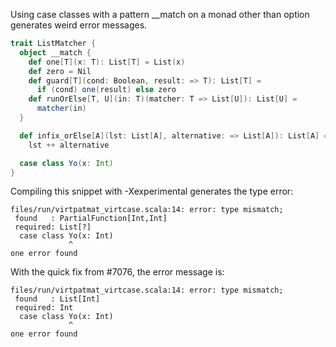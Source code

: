 Using case classes with a pattern __match on a monad other than option generates weird error messages.

```scala
trait ListMatcher {
  object __match {
    def one[T](x: T): List[T] = List(x)
    def zero = Nil
    def guard[T](cond: Boolean, result: => T): List[T] =
      if (cond) one(result) else zero
    def runOrElse[T, U](in: T)(matcher: T => List[U]): List[U] =
      matcher(in)
  }

  def infix_orElse[A](lst: List[A], alternative: => List[A]): List[A] =
    lst ++ alternative

  case class Yo(x: Int)
}
```

Compiling this snippet with -Xexperimental generates the type error:
```
files/run/virtpatmat_virtcase.scala:14: error: type mismatch;
 found   : PartialFunction[Int,Int]
 required: List[?]
  case class Yo(x: Int)
             ^
one error found
```

With the quick fix from #7076, the error message is:
```
files/run/virtpatmat_virtcase.scala:14: error: type mismatch;
 found   : List[Int]
 required: Int
  case class Yo(x: Int)
             ^
one error found
```
